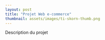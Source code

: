 ```yaml
---
layout: post
title: "Projet Web e-commerce"
thumbnail: assets/images/ti-skorn-thumb.png
---
```


Description du projet